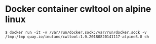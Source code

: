 # Docker container cwltool on alpine linux

```
$ docker run -it -v /var/run/docker.sock:/var/run/docker.sock -v /tmp:/tmp quay.io/inutano/cwltool:1.0.20180820141117-alpine3.8 sh
```
